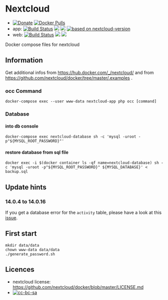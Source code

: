 # Nextcloud

- [![Donate](https://img.shields.io/badge/Donate-PayPal-green.svg)](https://paypal.me/pgollor) [![Docker Pulls](https://img.shields.io/docker/pulls/pgollor/nextcloud.svg)](https://hub.docker.com/r/pgollor/nextcloud/)
- app: [![Build Status](https://jenkins.pgollor.de/job/nextcloud-docker-app/badge/icon)](https://jenkins.pgollor.de/job/nextcloud-docker-app/) [![](https://images.microbadger.com/badges/image/pgollor/nextcloud:app-latest.svg)](https://microbadger.com/images/pgollor/nextcloud:app-latest "Get your own image badge on microbadger.com") [![](https://images.microbadger.com/badges/version/pgollor/nextcloud:app-latest.svg)](https://microbadger.com/images/pgollor/nextcloud:app-latest "Get your own version badge on microbadger.com") [![based on nextcloud-version](https://img.shields.io/badge/dynamic/json.svg?label=based%20on&url=https%3A%2F%2Fapi.microbadger.com%2Fv1%2Fimages%2Fpgollor%2Fnextcloud%3Aapp-latest&query=%24.Labels.nv&colorB=brightgreen&prefix=nextcloud-)](https://hub.docker.com/_/nextcloud/)
- web: [![Build Status](https://jenkins.pgollor.de/job/nextcloud-docker-web/badge/icon)](https://jenkins.pgollor.de/job/nextcloud-docker-web/) [![](https://images.microbadger.com/badges/image/pgollor/nextcloud:web-latest.svg)](https://microbadger.com/images/pgollor/nextcloud:web-latest "Get your own image badge on microbadger.com") [![](https://images.microbadger.com/badges/version/pgollor/nextcloud:web-latest.svg)](https://microbadger.com/images/pgollor/nextcloud:web-latest "Get your own version badge on microbadger.com")

Docker compose files for nextcloud


## Information

Get additional infos from https://hub.docker.com/_/nextcloud/ and from https://github.com/nextcloud/docker/tree/master/.examples .

### occ Command
```
docker-compose exec --user www-data nextcloud-app php occ [command]
```

### Database

#### into db console
```
docker-compose exec nextcloud-database sh -c 'mysql -uroot -p"${MYSQL_ROOT_PASSWORD}"'
```

#### restore database from sql file
```
docker exec -i $(docker container ls -qf name=nextcloud-database) sh -c 'mysql -uroot -p"${MYSQL_ROOT_PASSWORD}" ${MYSQL_DATABASE}' < backup.sql
```


## Update hints

### 14.0.4 to 14.0.16

If you get a database error for the `activity` table, please have a look at this [issue](https://github.com/nextcloud/activity/issues/309#issuecomment-436929111).

## First start
```
mkdir data/data
chown www-data data/data
./generate_password.sh
```



## Licences

- nextcloud license: https://github.com/nextcloud/docker/blob/master/LICENSE.md
- [![cc-bc-sa](https://i.creativecommons.org/l/by-sa/4.0/88x31.png)](http://creativecommons.org/licenses/by-sa/4.0/)

